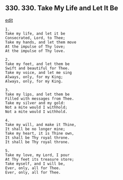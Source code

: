 
## 330.  330. Take My Life and Let It Be
[edit](https://docs.google.com/document/d/18_HjCOZUn6cRdot4YjotCYDi%2D_W1z%2D21/edit?mode=html)






    1.
    Take my life, and let it be
    Consecrated, Lord, to Thee;
    Take my hands, and let them move
    At the impulse of Thy love;
    At the impulse of Thy love.

    2.
    Take my feet, and let them be
    Swift and beautiful for Thee.
    Take my voice, and let me sing
    Always, only, for my King;
    Always, only, for my King.

    3.
    Take my lips, and let them be
    Filled with messages from Thee.
    Take my silver and my gold:
    Not a mite would I withhold;
    Not a mite would I withhold.

    4.
    Take my will, and make it Thine,
    It shall be no longer mine;
    Take my heart, it is Thine own,
    It shall be Thy royal throne.
    It shall be Thy royal throne.

    5.
    Take my love, my Lord, I pour
    At Thy feet its treasure store;
    Take myself, and I will be,
    Ever, only, all for Thee.
    Ever, only, all for Thee.
